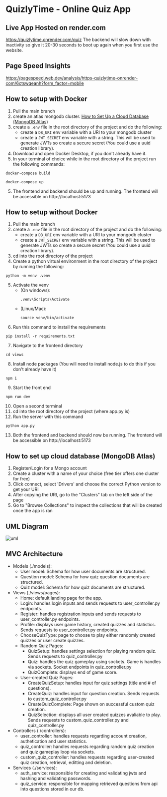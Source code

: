 # QuizlyTime - Online Quiz App

## Live App Hosted on render.com
https://quizlytime.onrender.com/quiz
The backend will slow down with inactivity so give it 20-30 seconds to boot up again when you first use the website.

## Page Speed Insights
https://pagespeed.web.dev/analysis/https-quizlytime-onrender-com/6ctswqeanh?form_factor=mobile

## How to setup with Docker
1. Pull the main branch
2. create an atlas mongodb cluster. [How to Set Up a Cloud Database (MongoDB Atlas)](#how-to-set-up-cloud-database-mongodb-atlas)
3. create a `.env` file in the root directory of the project and do the following:
    - create a `DB_URI` env variable with a URI to your mongodb cluster
    - create a `JWT_SECRET` env variable with a string. This will be used to generate JWTs so create a secure secret (You could use a uuid creation library).
4. Download and open Docker Desktop, if you don't already have it.
5. In your terminal of choice while in the root directory of the project run the following commands:<br>
```
docker-compose build
```
```
docker-compose up
```
5. The frontend and backend should be up and running. The frontend will be accessible on http://localhost:5173

## How to setup without Docker
1. Pull the main branch
2. create a `.env` file in the root directory of the project and do the following:
    - create a `DB_URI` env variable with a URI to your mongodb cluster
    - create a `JWT_SECRET` env variable with a string. This will be used to generate JWTs so create a secure secret (You could use a uuid creation library).
3. cd into the root directory of the project
4. Create a python virtual environment in the root directory of the project by running the following:
```
python -m venv .venv
```
5. Activate the venv
    - (On windows):
        ```
        .venv\Scripts\Activate
        ```
    - (Linux/Mac):
        ```
        source venv/bin/activate
        ```
6. Run this command to install the requirements
```    
pip install -r requirements.txt
```
7. Navigate to the frontend directory
```
cd views
```
8. Install node packages (You will need to install node.js to do this if you don't already have it)
```
npm i 
```
9. Start the front end
```
npm run dev
```
10. Open a second terminal
11. cd into the root directory of the project (where app.py is)
12. Run the server with this command 
```
python app.py
```
13. Both the frontend and backend should now be running. The frontend will be accessible on http://localhost:5173

## How to set up cloud database (MongoDB Atlas)
1. Register/Login for a Mongo account
2. Create a cluster with a name of your choice (free tier offers one cluster for free)
3. Click connect, select 'Drivers' and choose the correct Python version to get your URI
4. After copying the URI, go to the "Clusters" tab on the left side of the page
5. Go to "Browse Collections" to inspect the collections that will be created once the app is ran

## UML Diagram
![uml](https://github.com/user-attachments/assets/c555ad1f-d6ef-4581-80d8-5bddc960127d)

## MVC Architecture
- Models (./models):
    - User model: Schema for how user documents are structured.
    - Question model: Schema for how quiz question documents are structured.
    - Quiz model: Schema for how quiz documents are structured.
- Views (./views/pages):
    - Home: default landing page for the app.   
    - Login: handles login inputs and sends requests to user_controller.py endpoints.
    - Register: handles registration inputs and sends requests to user_controller.py endpoints.
    - Profile: displays user game history, created quizzes and statistics. Sends requests to user_controller.py endpoints.
    - ChooseQuizType: page to choose to play either randomly created quizzes or user create quizzes.
    - Random Quiz Pages:
        - QuizSetup: handles settings selection for playing random quiz. Sends requests to quiz_controller.py
        - Quiz: handles the quiz gameplay using sockets. Game is handles via sockets. Socket endpoints in quiz_controller.py
        - QuizComplete: displays end of game score.
    - User-created Quiz Pages:
        - CreateQuizSetup: handles input for quiz settings (title and # of questions).
        - CreateQuiz: handles input for question creation. Sends requests to custom_quiz_controller.py
        - CreateQuizComplete: Page shown on successful custom quiz creation.
        - QuizSelection: displays all user created quizzes avaliable to play. Sends requests to custom_quiz_controller.py and quiz_controller.py
- Controllers (./controllers):
    - user_controller: handles requests regarding account creation, authetication and user statistics.
    - quiz_controller: handles requests regarding random quiz creation and quiz gameplay loop via sockets.
    - custom_quiz_controller: handles requests regarding user-created quiz creation, retrieval, editting and deletion.
- Services (./services):
    - auth_service: responsible for creating and validating jwts and hashing and validating passwords.
    - quiz_service: responsible for mapping retrieved questions from api into questions stored in our db.
  
